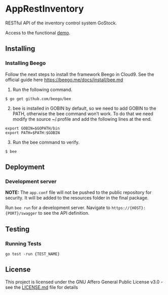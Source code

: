 # AppRestInventory

RESTful API of the inventory control system GoStock.

Access to the functional [demo](https://app-lb-inventory.herokuapp.com/swagger).

## Installing

### Installing Beego

Follow the next steps to install the framework Beego in Cloud9. See the official
guide here https://beego.me/docs/install/bee.md

1. Run the following command.

```
$ go get github.com/beego/bee
```

2. bee is installed in GOBIN by default, so we need to add GOBIN to the PATH, 
otherwise the bee command won’t work. To do that we need modify the source 
~/.profile and add the following lines at the end.

```
export GOBIN=$GOPATH/bin
export PATH=$PATH:$GOBIN
```

3. Run the bee command to verify.

```
$ bee
```

## Deployment

### Development server

**NOTE:** The `app.conf` file will not be pushed to the public repository for security. It will be added to the resources folder in the final package.

Run `bee run` for a development server. Navigate to `https://{HOST}:{PORT}/swagger` to see the API definition.

## Testing

### Running Tests

```
go test -run {TEST_NAME}
```

## License

This project is licensed under the GNU Affero General Public License v3.0 - see the [LICENSE.md](https://github.com/alobaton/app-rest-inventory/blob/master/LICENSE) file for details
